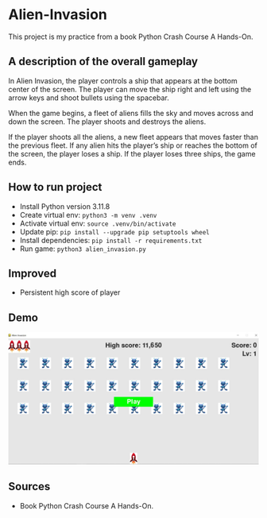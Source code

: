 # Alien-Invasion

This project is my practice from a book Python Crash Course A Hands-On. 

## A description of the overall gameplay

In Alien Invasion, the player controls a ship that appears at the bottom center of the screen. The player can move the ship right and left using the arrow keys and shoot bullets using the spacebar. 

When the game begins, a fleet of aliens fills the sky and moves across and down the screen. The player shoots and destroys the aliens. 

If the player shoots all the aliens, a new fleet appears that moves faster than the previous fleet. If any alien hits the player’s ship or reaches the bottom of the screen, the player loses a ship. If the player loses three ships, the game ends.

## How to run project

- Install Python version 3.11.8
- Create virtual env: `python3 -m venv .venv`
- Activate virtual env: `source .venv/bin/activate`
- Update pip: `pip install --upgrade pip setuptools wheel`
- Install dependencies: `pip install -r requirements.txt`
- Run game: `python3 alien_invasion.py`

## Improved

- Persistent high score of player  

## Demo
![Demo game](/images/alien-invasion.JPG)

## Sources

- Book Python Crash Course A Hands-On.

